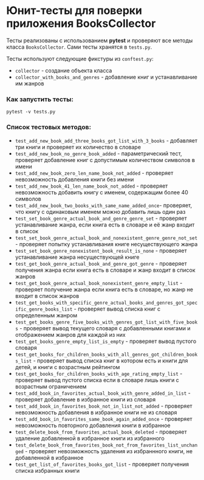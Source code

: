 # Юнит-тесты для поверки приложения BooksCollector

Тесты реализованы с использованием **pytest** и проверяют все методы класса `BooksCollector`.
Сами тесты хранятся в `tests.py`.

Тесты используют следующие фикстуры из `conftest.py`:
- `collector` - создание объекта класса
- `collector_with_books_and_genres` - добавление книг и устанавливание им жанров


### Как запустить тесты:

```
pytest -v tests.py
```

### Список тестовых методов:

- `test_add_new_book_add_three_books_got_list_with_3_books` - добавляет три книги и проверяет их количество в словаре
- `test_add_new_book_no_genre_book_added` - параметрический тест, проверяет добавление книг с допустимым количеством символов в имени
- `test_add_new_book_zero_len_name_book_not_added` - проверяет невозможность добавления книги без имени
- `test_add_new_book_41_len_name_book_not_added` - проверяет невозможность добавить книгу с именем, содержащим более 40 символов
- `test_add_new_book_two_books_with_same_name_added_once`- проверяет, что книгу с одинаковым именем можно добавить лишь один раз
- `test_set_book_genre_actual_book_and_genre_genre_set` - проверяет устанавливание жанра, если книга есть в словаре и её жанр входит в список
- `test_set_book_genre_actual_book_and_nonexistent_genre_genre_not_set` - проверяет попытку устанавливания книге несуществующего жанра
- `test_set_book_genre_nonexistent_book_result_is_none` - проверяет устанавливание жанра несуществующей книге
- `test_get_book_genre_actual_book_and_genre_got_genre` - проверяет получения жанра если книга есть в словаре и жанр входит в список жанров
- `test_get_book_genre_actual_book_nonexistent_genre_empty_list` - проверяет получение жанра если книга есть в словаре, но жанр не входит в список жанров
- `test_get_books_with_specific_genre_actual_books_and_genres_got_specific_genre_books_list` - проверяет вывод списка книг с определенным жанром
- `test_get_books_genre_five_books_with_genres_got_list_with_five_books` - проверяет вывод текущего словаря с добавленными книгами и отображением жанров для каждой из них
- `test_get_books_genre_empty_list_is_empty` - проверяет вывод пустого словаря
- `test_get_books_for_children_books_with_all_genres_got_children_books_list` - проверяет вывод списка книг в котором есть и книги для детей, и книги с возрастным рейтингом
- `test_get_books_for_children_books_with_age_rating_empty_list` - проверяет вывод пустого списка если в словаре лишь книги с возрастным ограничением
- `test_add_book_in_favorites_actual_book_with_genre_added_in_list` - проверяет добавление в избранное книги из словаря
- `test_add_book_in_favorites_book_not_in_list_not_added` - проверяет невозможность добавления в избранное книги не из словаря
- `test_add_book_in_favorites_same_book_again_added_once` - проверяет невозможность повторного добавления книги в избранное
- `test_delete_book_from_favorites_actual_book_deleted` - проверяет удаление добавленной в избранное книги из избранного
- `test_delete_book_from_favorites_book_not_from_favorites_list_unchanged` - проверяет невозможность удаления из избраннного книги, не добавленной в избранное
- `test_get_list_of_favorites_books_got_list` - проверяет получения списка избранных книги